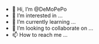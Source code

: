 - 👋 Hi, I’m @DeMoPePo
- 👀 I’m interested in ...
- 🌱 I’m currently learning ...
- 💞️ I’m looking to collaborate on ...
- 📫 How to reach me ...

<!---
DeMoPePo/DeMoPePo is a ✨ special ✨ repository because its `README.md` (this file) appears on your GitHub profile.
You can click the Preview link to take a look at your changes.
--->
